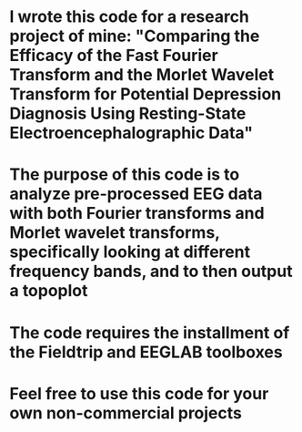 # I wrote this code for a research project of mine: "Comparing the Efficacy of the Fast Fourier Transform and the Morlet Wavelet Transform for Potential Depression Diagnosis Using Resting-State Electroencephalographic Data"
# The purpose of this code is to analyze pre-processed EEG data with both Fourier transforms and Morlet wavelet transforms, specifically looking at different frequency bands, and to then output a topoplot
# The code requires the installment of the Fieldtrip and EEGLAB toolboxes
# Feel free to use this code for your own non-commercial projects
